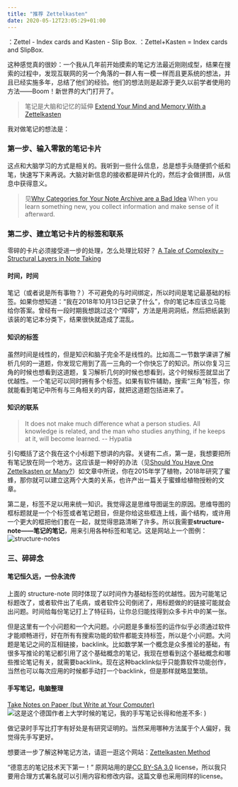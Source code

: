 ```yaml
---
title: "推荐 Zettelkasten"
date: 2020-05-12T23:05:29+01:00
---
```


：Zettel - Index cards and Kasten - Slip Box.
：Zettel+Kasten = Index cards and SlipBox.

这种感觉真的很妙：一个我从几年前开始摸索的笔记方法最近刚刚成型，结果在搜索的过程中，发现互联网的另一个角落的一群人有一模一样而且更系统的想法，并且已经实施多年，总结了他们的经验。他们的想法则是起源于更久以前学者使用的方法——Boom！新世界的大门打开了。

>笔记是大脑和记忆的延伸
>[Extend Your Mind and Memory With a Zettelkasten](https://zettelkasten.de/posts/extend-your-mind-and-memory-with-a-zettelkasten/)

我对做笔记的想法是：
### 第一步、输入零散的笔记卡片

这点和大脑学习的方式是相关的。我听到一些什么信息，总是想手头随便抓个纸和笔，快速写下来再说。大脑对新信息的接收都是碎片化的，然后才会做拼图，从信息中获得意义。

>见[Why Categories for Your Note Archive are a Bad Idea](https://zettelkasten.de/posts/no-categories/)
>When you learn something new, you collect information and make sense of it afterward. 

### 第二步、建立笔记卡片的标签和联系
零碎的卡片必须接受进一步的处理，怎么处理比较好？
[A Tale of Complexity – Structural Layers in Note Taking](https://zettelkasten.de/posts/three-layers-structure-zettelkasten/)
#### 时间，时间
笔记（或者说是所有事物？）不可避免的与时间绑定，所以时间是笔记最基础的标签。如果你想知道：“我在2018年10月13日记录了什么”，你的笔记本应该立马能给你答案。曾经有一段时期我想跳过这个“障碍”，方法是用洞洞纸，然后把纸装到该装的笔记本分类下，结果很快就造成了混乱。

#### 知识的标签
虽然时间是线性的，但是知识和脑子完全不是线性的。比如高二一节数学课讲了解析几何的一道题，你发现它用到了高一三角的一个你快忘了的知识。所以你复习三角的时候也想看到这道题，复习解析几何的时候也想看到，这个时候标签就显出了优越性。一个笔记可以同时拥有多个标签。如果有软件辅助，搜索“三角”标签，你就能看到笔记中所有与三角相关的内容，就把这道题包括进来了。
#### 知识的联系

>It does not make much difference what a person studies. All knowledge is related, and the man who studies anything, if he keeps at it, will become learned. -- Hypatia
>
引句概括了这个我在这个小标题下想讲的内容。关键有二点，第一是，我想要把所有笔记放在同一个地方。这应该是一种好的办法（见[Should You Have One Zettelkasten or Many?](https://zettelkasten.de/posts/how-many-zettelkasten/)）如文章中所说，你在2015年学了植物，2018年研究了蜜蜂，那你就可以建立这两个大类的关系，也许产出一篇关于蜜蜂给植物授粉的文章。


第二是，标签不足以用来统一知识。我觉得这是思维导图诞生的原因。思维导图的框标题就是一个个标签或者笔记题目，但是你给这些框连上线，画个结构，或许用一个更大的框把他们套在一起，就觉得思路清晰了许多。所以我需要**structure-note——笔记的笔记**，用来引用各种标签和笔记。这是网站上一个图例：
![structure-notes](http://upload-images.jianshu.io/upload_images/14439925-adc166bae3991627.png?imageMogr2/auto-orient/strip%7CimageView2/2/w/1240)

### 三、碎碎念
#### 笔记恒久远，一份永流传
上面的 structure-note 同时体现了以时间作为基础标签的优越性。因为可能笔记标题改了，或者软件出了毛病，或者软件公司倒闭了，用标题做的的链接可能就会出问题。时间给每份笔记打上了特征码，让你总归能找得到众多卡片中的某一张。

但是这里有一个小问题和一个大问题。小问题是多重标签的运作似乎必须通过软件才能顺畅进行，好在所有有搜索功能的软件都能支持标签，所以是个小问题。大问题是笔记之间的互相链接，backlink。比如数学某一个概念是众多推论的基础，有很多写推论的笔记都引用了这个基础概念的笔记，我现在想看到这个基础概念和哪些推论笔记有关，就需要backlink。现在这种backlink似乎只能靠软件功能创作，当然也可以每次应用的时候都手动打一个backlink，但是那样就略显繁琐。

#### 手写笔记，电脑整理
[Take Notes on Paper (but Write at Your Computer)](https://zettelkasten.de/posts/take-notes-paper-computer/)
![这是这个德国作者上大学时候的笔记，我的手写笔记长得和他差不多: ) ](http://upload-images.jianshu.io/upload_images/14439925-4908f8344728af11.jpg?imageMogr2/auto-orient/strip%7CimageView2/2/w/1240)

做记录时手写比打字有好处是有研究证明的。当然采用哪种方法属于个人偏好，我觉得先手写更好。

想要进一步了解这种笔记方法，请逛一逛这个网站：[Zettelkasten Method](https://zettelkasten.de/posts/)


“德意志的笔记技术天下第一！”
原网站用的是[CC BY-SA 3.0](https://creativecommons.org/licenses/by-sa/3.0/) license，所以我只要用合理方式署名就可以引用内容和修改内容。这篇文章也采用同样的license。





